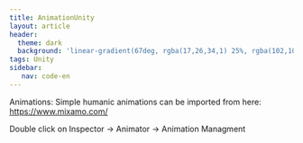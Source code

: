 ```yaml
---
title: AnimationUnity
layout: article
header:
  theme: dark
  background: 'linear-gradient(67deg, rgba(17,26,34,1) 25%, rgba(102,102,102,1) 43%, rgba(255,255,255,1) 80%)'
tags: Unity
sidebar: 
   nav: code-en   
--- 
```


Animations:
Simple humanic animations can be imported from here:
https://www.mixamo.com/

Double click on 
Inspector -> Animator -> Animation Managment

